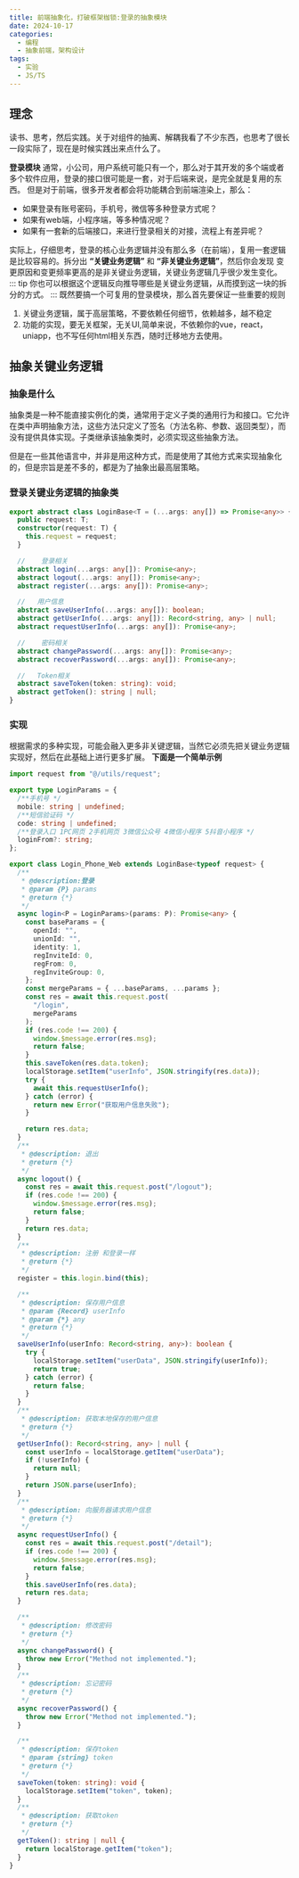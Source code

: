 ```yaml
---
title: 前端抽象化，打破框架枷锁:登录的抽象模块
date: 2024-10-17
categories:
  - 编程
  - 抽象前端，架构设计
tags:
  - 实验
  - JS/TS
---
```



## 理念

读书、思考，然后实践。关于对组件的抽离、解耦我看了不少东西，也思考了很长一段实际了，现在是时候实践出来点什么了。

**登录模块**
通常，小公司，用户系统可能只有一个，那么对于其开发的多个端或者多个软件应用，登录的接口很可能是一套，对于后端来说，是完全就是复用的东西。
但是对于前端，很多开发者都会将功能耦合到前端渲染上，那么：
- 如果登录有账号密码，手机号，微信等多种登录方式呢？
- 如果有web端，小程序端，等多种情况呢？
- 如果有一套新的后端接口，来进行登录相关的对接，流程上有差异呢？

实际上，仔细思考，登录的核心业务逻辑并没有那么多（在前端），复用一套逻辑是比较容易的。拆分出 **“关键业务逻辑”** 和 **“非关键业务逻辑”**，然后你会发现 变更原因和变更频率更高的是非关键业务逻辑，关键业务逻辑几乎很少发生变化。
::: tip
你也可以根据这个逻辑反向推导哪些是关键业务逻辑，从而摸到这一块的拆分的方式。
:::
既然要搞一个可复用的登录模块，那么首先要保证一些重要的规则
1. 关键业务逻辑，属于高层策略，不要依赖任何细节，依赖越多，越不稳定
2. 功能的实现，要无关框架，无关UI,简单来说，不依赖你的vue，react，uniapp，也不写任何html相关东西，随时迁移地方去使用。
## 抽象关键业务逻辑
### 抽象是什么

抽象类是一种不能直接实例化的类，通常用于定义子类的通用行为和接口。它允许在类中声明抽象方法，这些方法只定义了签名（方法名称、参数、返回类型），而没有提供具体实现。子类继承该抽象类时，必须实现这些抽象方法。

但是在一些其他语言中，并非是用这种方式，而是使用了其他方式来实现抽象化的，但是宗旨是差不多的，都是为了抽象出最高层策略。
### 登录关键业务逻辑的抽象类
```ts
export abstract class LoginBase<T = (...args: any[]) => Promise<any>> {
  public request: T;
  constructor(request: T) {
    this.request = request;
  }

  //    登录相关
  abstract login(...args: any[]): Promise<any>;
  abstract logout(...args: any[]): Promise<any>;
  abstract register(...args: any[]): Promise<any>;

  //   用户信息
  abstract saveUserInfo(...args: any[]): boolean;
  abstract getUserInfo(...args: any[]): Record<string, any> | null;
  abstract requestUserInfo(...args: any[]): Promise<any>;

  //    密码相关
  abstract changePassword(...args: any[]): Promise<any>;
  abstract recoverPassword(...args: any[]): Promise<any>;

  //   Token相关
  abstract saveToken(token: string): void;
  abstract getToken(): string | null;
}

```

### 实现
根据需求的多种实现，可能会融入更多非关键逻辑，当然它必须先把关键业务逻辑实现好，然后在此基础上进行更多扩展。
**下面是一个简单示例**
```ts
import request from "@/utils/request";

export type LoginParams = {
  /**手机号 */
  mobile: string | undefined;
  /**短信验证码 */
  code: string | undefined;
  /**登录入口 1PC网页 2手机网页 3微信公众号 4微信小程序 5抖音小程序 */
  loginFrom?: string;
};

export class Login_Phone_Web extends LoginBase<typeof request> {
  /**
   * @description:登录
   * @param {P} params
   * @return {*}
   */
  async login<P = LoginParams>(params: P): Promise<any> {
    const baseParams = {
      openId: "",
      unionId: "",
      identity: 1,
      regInviteId: 0,
      regFrom: 0,
      regInviteGroup: 0,
    };
    const mergeParams = { ...baseParams, ...params };
    const res = await this.request.post(
      "/login",
      mergeParams
    );
    if (res.code !== 200) {
      window.$message.error(res.msg);
      return false;
    }
    this.saveToken(res.data.token);
    localStorage.setItem("userInfo", JSON.stringify(res.data));
    try {
      await this.requestUserInfo();
    } catch (error) {
      return new Error("获取用户信息失败");
    }

    return res.data;
  }
  /**
   * @description: 退出
   * @return {*}
   */
  async logout() {
    const res = await this.request.post("/logout");
    if (res.code !== 200) {
      window.$message.error(res.msg);
      return false;
    }
    return res.data;
  }
  /**
   * @description: 注册 和登录一样
   * @return {*}
   */
  register = this.login.bind(this);

  /**
   * @description: 保存用户信息
   * @param {Record} userInfo
   * @param {*} any
   * @return {*}
   */
  saveUserInfo(userInfo: Record<string, any>): boolean {
    try {
      localStorage.setItem("userData", JSON.stringify(userInfo));
      return true;
    } catch (error) {
      return false;
    }
  }
  /**
   * @description: 获取本地保存的用户信息
   * @return {*}
   */
  getUserInfo(): Record<string, any> | null {
    const userInfo = localStorage.getItem("userData");
    if (!userInfo) {
      return null;
    }
    return JSON.parse(userInfo);
  }
  /**
   * @description: 向服务器请求用户信息
   * @return {*}
   */
  async requestUserInfo() {
    const res = await this.request.post("/detail");
    if (res.code !== 200) {
      window.$message.error(res.msg);
      return false;
    }
    this.saveUserInfo(res.data);
    return res.data;
  }

  /**
   * @description: 修改密码
   * @return {*}
   */
  async changePassword() {
    throw new Error("Method not implemented.");
  }
  /**
   * @description: 忘记密码
   * @return {*}
   */
  async recoverPassword() {
    throw new Error("Method not implemented.");
  }

  /**
   * @description: 保存token
   * @param {string} token
   * @return {*}
   */
  saveToken(token: string): void {
    localStorage.setItem("token", token);
  }
  /**
   * @description: 获取token
   * @return {*}
   */
  getToken(): string | null {
    return localStorage.getItem("token");
  }
}

```
